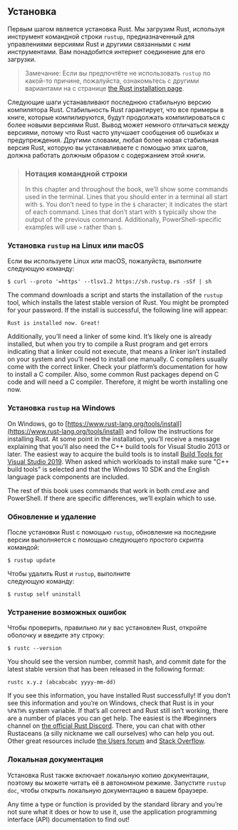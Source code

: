 ## Установка

Первым шагом является установка Rust. Мы загрузим Rust, используя инструмент командной строки `rustup`, предназначенный для управлениями версиями Rust и другими связанными с ним инструментами. Вам понадобится интернет соединение для его загрузки.

> Замечание: Если вы предпочтёте не использовать `rustup` по какой-то причине, пожалуйста, ознакомьтесь с другими вариантами на с странице [the Rust installation page](https://www.rust-lang.org/tools/install).

Следующие шаги устанавливают последнюю стабильную версию компилятора Rust. Стабильность Rust гарантирует, что все примеры в книге, которые компилируются, будут продолжать компилироваться с более новыми версиями Rust. Вывод может немного отличаться между версиями, потому что Rust часто улучшает сообщения об ошибках и предупреждения. Другими словами, любая более новая стабильная версия Rust, которую вы устанавливаете с помощью этих шагов, должна работать должным образом с содержанием этой книги.

> ### Нотация командной строки
> In this chapter and throughout the book, we’ll show some commands used in the terminal. Lines that you should enter in a terminal all start with `$`. You don’t need to type in the `$` character; it indicates the start of each command. Lines that don’t start with `$` typically show the output of the previous command. Additionally, PowerShell-specific examples will use `>` rather than `$`.

### Установка `rustup` на Linux или macOS

Если вы используете Linux или macOS, пожалуйста, выполните следующую команду:

```console
$ curl --proto '=https' --tlsv1.2 https://sh.rustup.rs -sSf | sh
```

The command downloads a script and starts the installation of the `rustup` tool, which installs the latest stable version of Rust. You might be prompted for your password. If the install is successful, the following line will appear:

```text
Rust is installed now. Great!
```

Additionally, you’ll need a linker of some kind. It’s likely one is already installed, but when you try to compile a Rust program and get errors indicating that a linker could not execute, that means a linker isn’t installed on your system and you’ll need to install one manually. C compilers usually come with the correct linker. Check your platform’s documentation for how to install a C compiler. Also, some common Rust packages depend on C code and will need a C compiler. Therefore, it might be worth installing one now.

### Установка `rustup` на Windows

On Windows, go to [https://www.rust-lang.org/tools/install](https://www.rust-lang.org/tools/install) and follow the instructions for installing Rust. At some point in the installation, you’ll receive a message explaining that you’ll also need the C++ build tools for Visual Studio 2013 or later. The easiest way to acquire the build tools is to install [Build Tools for Visual Studio 2019](https://visualstudio.microsoft.com/visual-cpp-build-tools/). When asked which workloads to install make sure "C++ build tools" is selected and that the Windows 10 SDK and the English language pack components are included.

The rest of this book uses commands that work in both *cmd.exe* and PowerShell. If there are specific differences, we’ll explain which to use.

### Обновление и удаление

После установки Rust с помощью `rustup`, обновление на последние версии выполняется с помощью следующего простого скрипта командой:

```console
$ rustup update
```

Чтобы удалить Rust и `rustup`, выполните<br>следующую команду:

```console
$ rustup self uninstall
```

### Устранение возможных ошибок

Чтобы проверить, правильно ли у вас установлен Rust, откройте оболочку и введите эту строку:

```console
$ rustc --version
```

You should see the version number, commit hash, and commit date for the latest stable version that has been released in the following format:

```text
rustc x.y.z (abcabcabc yyyy-mm-dd)
```

If you see this information, you have installed Rust successfully! If you don’t see this information and you’re on Windows, check that Rust is in your `%PATH%` system variable. If that’s all correct and Rust still isn’t working, there are a number of places you can get help. The easiest is the #beginners channel on [the official Rust Discord](https://discord.gg/rust-lang). There, you can chat with other Rustaceans (a silly nickname we call ourselves) who can help you out. Other great resources include [the Users forum](https://users.rust-lang.org/) and [Stack Overflow](https://stackoverflow.com/questions/tagged/rust).

### Локальная документация

Установка Rust также включает локальную копию документации, поэтому вы можете читать её в автономном режиме. Запустите `rustup doc`, чтобы открыть локальную документацию в вашем браузере.

Any time a type or function is provided by the standard library and you’re not sure what it does or how to use it, use the application programming interface (API) documentation to find out!
